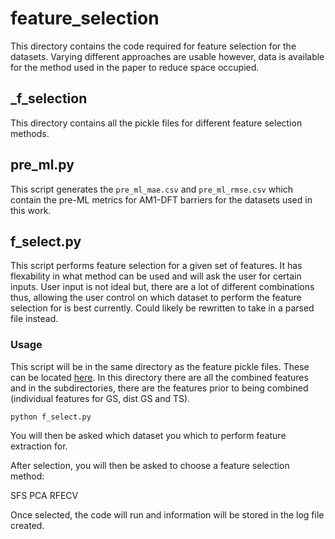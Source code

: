 # feature_selection

This directory contains the code required for feature selection for the datasets. Varying different approaches are usable however, data is available for the method used in the paper to reduce space occupied.

## _f_selection

This directory contains all the pickle files for different feature selection methods.


## pre_ml.py

This script generates the ```pre_ml_mae.csv``` and ```pre_ml_rmse.csv``` which contain the pre-ML metrics for AM1-DFT barriers for the datasets used in this work.

## f_select.py

This script performs feature selection for a given set of features. It has flexability in what method can be used and will ask the user for certain inputs. User input is not ideal but, there are a lot of different combinations thus, allowing the user control on which dataset to perform the feature selection for is best currently. Could likely be rewritten to take in a parsed file instead.

### Usage

This script will be in the same directory as the feature pickle files.
These can be located [here](../feature_extraction/features/). In this directory there are all the combined features and in the subdirectories, there are the features prior to being combined (individual features for GS, dist GS and TS).

```python f_select.py```

You will then be asked which dataset you which to perform feature extraction for.

After selection, you will then be asked to choose a feature selection method:

SFS
PCA
RFECV

Once selected, the code will run and information will be stored in the log file created.
